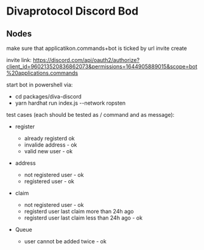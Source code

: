# Divaprotocol Discord Bod

## Nodes

make sure that applicatikon.commands+bot is ticked by url invite create

invite link:
https://discord.com/api/oauth2/authorize?client_id=960213520836862073&permissions=1644905889015&scope=bot%20applications.commands

start bot in powershell via:

- cd packages/diva-discord
- yarn hardhat run index.js --network ropsten

test cases (each should be tested as / command and as message):

- register

  - already registerd ok
  - invalide address - ok
  - valid new user - ok

- address

  - not registered user - ok
  - registered user - ok

- claim

  - not registered user - ok
  - registerd user last claim more than 24h ago
  - registerd user last claim less than 24h ago - ok

- Queue

  - user cannot be added twice - ok
